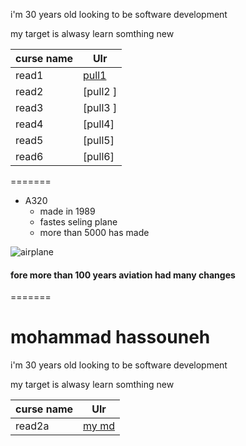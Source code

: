 

i'm 30 years old looking to be software development 

my target is alwasy learn somthing new 

curse name  |  Ulr
----------  | ----
read1       |[pull1](read1.md)
read2       |[pull2 ]
read3       |[pull3 ]
read4       |[pull4]
read5       |[pull5]
read6       |[pull6]

=======
- A320
  - made in 1989
   - fastes seling plane 
    - more than 5000 has made

![airplane](https://airbus-h.assetsadobe2.com/is/image/content/dam/events/conference/press-conference/orders-deliveries-2017/Airbus-Family-formation-flight1.jpg?wid=1920&fit=fit,1&qlt=85,0)

#### fore more than 100 years aviation had many changes 


=======
# mohammad hassouneh 

i'm 30 years old looking to be software development 

my target is alwasy learn somthing new 

curse name |  Ulr
-----------|------
read2a     | [my md](read2a.md)

